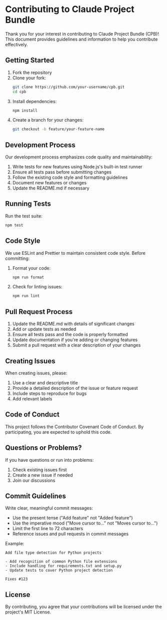 # Contributing to Claude Project Bundle

Thank you for your interest in contributing to Claude Project Bundle (CPB)! This document provides guidelines and information to help you contribute effectively.

## Getting Started

1. Fork the repository
2. Clone your fork:
   ```bash
   git clone https://github.com/your-username/cpb.git
   cd cpb
   ```
3. Install dependencies:
   ```bash
   npm install
   ```
4. Create a branch for your changes:
   ```bash
   git checkout -b feature/your-feature-name
   ```

## Development Process

Our development process emphasizes code quality and maintainability:

1. Write tests for new features using Node.js's built-in test runner
2. Ensure all tests pass before submitting changes
3. Follow the existing code style and formatting guidelines
4. Document new features or changes
5. Update the README.md if necessary

## Running Tests

Run the test suite:
```bash
npm test
```

## Code Style

We use ESLint and Prettier to maintain consistent code style. Before committing:

1. Format your code:
   ```bash
   npm run format
   ```
2. Check for linting issues:
   ```bash
   npm run lint
   ```

## Pull Request Process

1. Update the README.md with details of significant changes
2. Add or update tests as needed
3. Ensure all tests pass and the code is properly formatted
4. Update documentation if you're adding or changing features
5. Submit a pull request with a clear description of your changes

## Creating Issues

When creating issues, please:

1. Use a clear and descriptive title
2. Provide a detailed description of the issue or feature request
3. Include steps to reproduce for bugs
4. Add relevant labels

## Code of Conduct

This project follows the Contributor Covenant Code of Conduct. By participating, you are expected to uphold this code.

## Questions or Problems?

If you have questions or run into problems:

1. Check existing issues first
2. Create a new issue if needed
3. Join our discussions

## Commit Guidelines

Write clear, meaningful commit messages:

- Use the present tense ("Add feature" not "Added feature")
- Use the imperative mood ("Move cursor to..." not "Moves cursor to...")
- Limit the first line to 72 characters
- Reference issues and pull requests in commit messages

Example:
```
Add file type detection for Python projects

- Add recognition of common Python file extensions
- Include handling for requirements.txt and setup.py
- Update tests to cover Python project detection

Fixes #123
```

## License

By contributing, you agree that your contributions will be licensed under the project's MIT License.